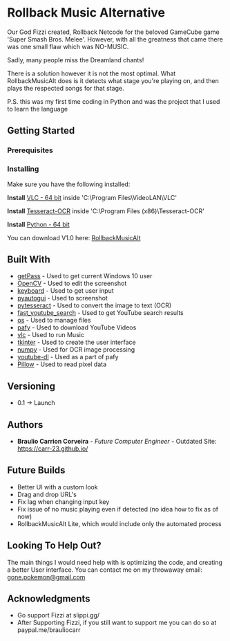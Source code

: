 # Rollback Music Alternative

Our God Fizzi created, Rollback Netcode for the beloved GameCube game 'Super Smash Bros. Melee'.
However, with all the greatness that came there was one small flaw which was NO-MUSIC.

Sadly, many people miss the Dreamland chants!

There is a solution however it is not the most optimal.
What RollbackMusicAlt does is it detects what stage you're playing on, and then plays the respected songs for that stage.

P.S. this was my first time coding in Python and was the project that I used to learn the language

## Getting Started

### Prerequisites

### Installing

Make sure you have the following installed:

**Install** [VLC - 64 bit](https://www.videolan.org/vlc/download-windows.html) inside 'C:\Program Files\VideoLAN\VLC'

**Install** [Tesseract-OCR](https://tesseract-ocr.github.io/tessdoc/4.0-with-LSTM.html#400-alpha-for-windows) inside 'C:\Program Files (x86)\Tesseract-OCR\'

**Install** [Python - 64 bit](https://www.python.org/downloads/windows/)

You can download V1.0 here: [RollbackMusicAlt](https://github.com/Carr-23/RollbackMusicAlt/releases/tag/1.0)

## Built With

* [getPass](https://docs.python.org/3/library/getpass.html)        - Used to get current Windows 10 user
* [OpenCV](https://pypi.org/project/opencv-python/)                    - Used to edit the screenshot
* [keyboard](https://pypi.org/project/keyboard/)          - Used to get user input
* [pyautogui](https://pypi.org/project/PyAutoGUI/)         - Used to screenshot
* [pytesseract](https://pypi.org/project/pytesseract/)       - Used to convert the image to text (OCR)
* [fast_youtube_search](https://pypi.org/project/fast-youtube-search/)       - Used to get YouTube search results
* [os](https://pythonprogramming.net/python-3-os-module/)       - Used to manage files
* [pafy](https://pypi.org/project/pafy/)       - Used to download YouTube Videos
* [vlc](https://pypi.org/project/python-vlc/)       - Used to run Music
* [tkinter](https://tkdocs.com/tutorial/install.html)       - Used to create the user interface
* [numpy](https://pypi.org/project/numpy/)       - Used for OCR image processing
* [youtube-dl](https://pypi.org/project/youtube_dl/) - Used as a part of pafy
* [Pillow](https://pypi.org/project/Pillow/2.2.2/) - Used to read pixel data


## Versioning

* 0.1 -> Launch

## Authors

* **Braulio Carrion Corveira** - *Future Computer Engineer* - Outdated Site: https://carr-23.github.io/

## Future Builds
- Better UI with a custom look
- Drag and drop URL's
- Fix lag when changing input key
- Fix issue of no music playing even if detected (no idea how to fix as of now)
- RollbackMusicAlt Lite, which would include only the automated process

## Looking To Help Out?

The main things I would need help with is optimizing the code, and creating a better User interface.
You can contact me on my throwaway email: gone.pokemon@gmail.com

## Acknowledgments

* Go support Fizzi at slippi.gg/
* After Supporting Fizzi, if you still want to support me you can do so at paypal.me/brauliocarr

